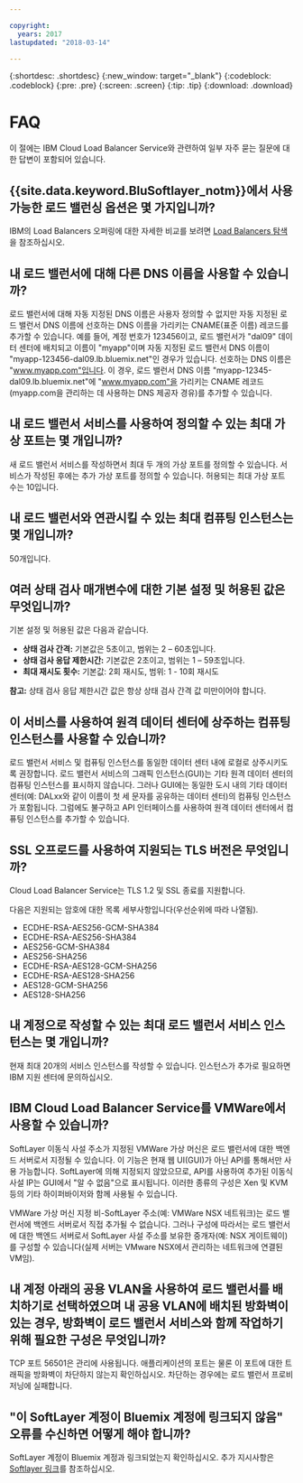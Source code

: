 ```yaml
---

copyright:
  years: 2017
lastupdated: "2018-03-14"

---
```


{:shortdesc: .shortdesc}
{:new_window: target="_blank"}
{:codeblock: .codeblock}
{:pre: .pre}
{:screen: .screen}
{:tip: .tip}
{:download: .download}

# FAQ

이 절에는 IBM Cloud Load Balancer Service와 관련하여 일부 자주 묻는 질문에 대한 답변이 포함되어 있습니다. 

## {{site.data.keyword.BluSoftlayer_notm}}에서 사용 가능한 로드 밸런싱 옵션은 몇 가지입니까?

IBM의 Load Balancers 오퍼링에 대한 자세한 비교를 보려면 [Load Balancers 탐색](https://dev-console.bluemix.net/docs/infrastructure/loadbalancer-service/explore-load-balancers.html#explore-load-balancers)을 참조하십시오.

## 내 로드 밸런서에 대해 다른 DNS 이름을 사용할 수 있습니까?

로드 밸런서에 대해 자동 지정된 DNS 이름은 사용자 정의할 수 없지만 자동 지정된 로드 밸런서 DNS 이름에 선호하는 DNS 이름을 가리키는 CNAME(표준 이름) 레코드를 추가할 수 있습니다. 예를 들어, 계정 번호가 123456이고, 로드 밸런서가 "dal09" 데이터 센터에 배치되고 이름이 "myapp"이며 자동 지정된 로드 밸런서 DNS 이름이 "myapp-123456-dal09.lb.bluemix.net"인 경우가 있습니다. 선호하는 DNS 이름은 "www.myapp.com"입니다. 이 경우, 로드 밸런서 DNS 이름 "myapp-12345-dal09.lb.bluemix.net"에 "www.myapp.com"을 가리키는 CNAME 레코드(myapp.com을 관리하는 데 사용하는 DNS 제공자 경유)를 추가할 수 있습니다.

## 내 로드 밸런서 서비스를 사용하여 정의할 수 있는 최대 가상 포트는 몇 개입니까?

새 로드 밸런서 서비스를 작성하면서 최대 두 개의 가상 포트를 정의할 수 있습니다. 서비스가 작성된 후에는 추가 가상 포트를 정의할 수 있습니다. 허용되는 최대 가상 포트 수는 10입니다. 

## 내 로드 밸런서와 연관시킬 수 있는 최대 컴퓨팅 인스턴스는 몇 개입니까?

50개입니다.

## 여러 상태 검사 매개변수에 대한 기본 설정 및 허용된 값은 무엇입니까?

기본 설정 및 허용된 값은 다음과 같습니다.

* **상태 검사 간격:** 기본값은 5초이고, 범위는 2 – 60초입니다.
* **상태 검사 응답 제한시간:** 기본값은 2초이고, 범위는 1 – 59초입니다.
* **최대 재시도 횟수:** 기본값: 2회 재시도, 범위: 1 - 10회 재시도

**참고:** 상태 검사 응답 제한시간 값은 항상 상태 검사 간격 값 미만이어야 합니다.  

## 이 서비스를 사용하여 원격 데이터 센터에 상주하는 컴퓨팅 인스턴스를 사용할 수 있습니까? 

로드 밸런서 서비스 및 컴퓨팅 인스턴스를 동일한 데이터 센터 내에 로컬로 상주시키도록 권장합니다. 로드 밸런서 서비스의 그래픽 인스턴스(GUI)는 기타 원격 데이터 센터의 컴퓨팅 인스턴스를 표시하지 않습니다. 그러나 GUI에는 동일한 도시 내의 기타 데이터 센터(예: DALxx와 같이 이름이 첫 세 문자를 공유하는 데이터 센터)의 컴퓨팅 인스턴스가 포함됩니다. 그럼에도 불구하고 API 인터페이스를 사용하여 원격 데이터 센터에서 컴퓨팅 인스턴스를 추가할 수 있습니다.  

## SSL 오프로드를 사용하여 지원되는 TLS 버전은 무엇입니까?

Cloud Load Balancer Service는 TLS 1.2 및 SSL 종료를 지원합니다. 

다음은 지원되는 암호에 대한 목록 세부사항입니다(우선순위에 따라 나열됨).  

* ECDHE-RSA-AES256-GCM-SHA384
* ECDHE-RSA-AES256-SHA384
* AES256-GCM-SHA384
* AES256-SHA256
* ECDHE-RSA-AES128-GCM-SHA256
* ECDHE-RSA-AES128-SHA256
* AES128-GCM-SHA256
* AES128-SHA256

## 내 계정으로 작성할 수 있는 최대 로드 밸런서 서비스 인스턴스는 몇 개입니까? 

현재 최대 20개의 서비스 인스턴스를 작성할 수 있습니다. 인스턴스가 추가로 필요하면 IBM 지원 센터에 문의하십시오.  

## IBM Cloud Load Balancer Service를 VMWare에서 사용할 수 있습니까?  

SoftLayer 이동식 사설 주소가 지정된 VMWare 가상 머신은 로드 밸런서에 대한 백엔드 서버로서 지정될 수 있습니다. 이 기능은 현재 웹 UI(GUI)가 아닌 API를 통해서만 사용 가능합니다. SoftLayer에 의해 지정되지 않았으므로, API를 사용하여 추가된 이동식 사설 IP는 GUI에서 "알 수 없음"으로 표시됩니다. 이러한 종류의 구성은 Xen 및 KVM 등의 기타 하이퍼바이저와 함께 사용될 수 있습니다.

VMWare 가상 머신 지정 비-SoftLayer 주소(예: VMWare NSX 네트워크)는 로드 밸런서에 백엔드 서버로서 직접 추가될 수 없습니다. 그러나 구성에 따라서는 로드 밸런서에 대한 백엔드 서버로서 SoftLayer 사설 주소를 보유한 중개자(예: NSX 게이트웨이)를 구성할 수 있습니다(실제 서버는 VMware NSX에서 관리하는 네트워크에 연결된 VM임). 

## 내 계정 아래의 공용 VLAN을 사용하여 로드 밸런서를 배치하기로 선택하였으며 내 공용 VLAN에 배치된 방화벽이 있는 경우, 방화벽이 로드 밸런서 서비스와 함께 작업하기 위해 필요한 구성은 무엇입니까?

TCP 포트 56501은 관리에 사용됩니다. 애플리케이션의 포트는 물론 이 포트에 대한 트래픽을 방화벽이 차단하지 않는지 확인하십시오. 차단하는 경우에는 로드 밸런서 프로비저닝에 실패합니다. 

## "이 SoftLayer 계정이 Bluemix 계정에 링크되지 않음" 오류를 수신하면 어떻게 해야 합니까? 

SoftLayer 계정이 Bluemix 계정과 링크되었는지 확인하십시오. 추가 지시사항은 [Softlayer 링크](https://console.bluemix.net/docs/account/softlayerlink.html#switching-to-ibmid)를 참조하십시오. 
